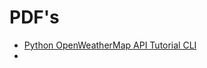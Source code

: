 # PDF's

- [Python OpenWeatherMap API Tutorial CLI](https://github.com/itinstructor/WNCCComputerScience/blob/main/Python/Weather/Python_OpenWeatherMap_API_Tutorial_CLI.pdf)
- 